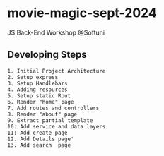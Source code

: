 # movie-magic-sept-2024
JS Back-End Workshop @Softuni

## Developing Steps
    1. Initial Project Architecture
    2. Setup express
    3. Setup Handlebars
    4. Adding resources
    5. Setup static Rout 
    6. Render "home" page
    7. Add routes and controllers
    8. Render "about" page
    9. Extract partial template 
    10: Add service and data layers
    11: Add create page
    12. Add Details page'
    13. Add search  page

